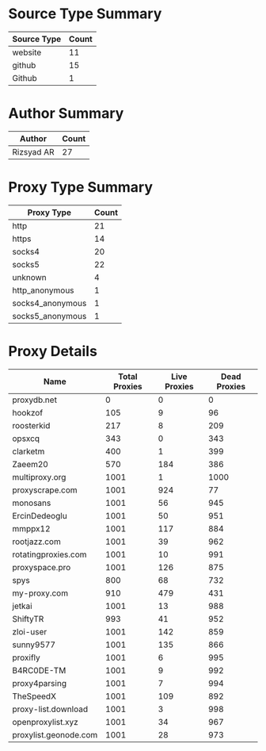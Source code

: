 # Source Type Summary

| Source Type | Count |
|-------------|-------|
| website | 11 |
| github | 15 |
| Github | 1 |


# Author Summary

| Author | Count |
|--------|-------|
| Rizsyad AR | 27 |


# Proxy Type Summary

| Proxy Type | Count |
|------------|-------|
| http | 21 |
| https | 14 |
| socks4 | 20 |
| socks5 | 22 |
| unknown | 4 |
| http_anonymous | 1 |
| socks4_anonymous | 1 |
| socks5_anonymous | 1 |


# Proxy Details

| Name | Total Proxies | Live Proxies | Dead Proxies |
|------|---------------|--------------|---------------|
| proxydb.net | 0 | 0 | 0 |
| hookzof | 105 | 9 | 96 |
| roosterkid | 217 | 8 | 209 |
| opsxcq | 343 | 0 | 343 |
| clarketm | 400 | 1 | 399 |
| Zaeem20 | 570 | 184 | 386 |
| multiproxy.org | 1001 | 1 | 1000 |
| proxyscrape.com | 1001 | 924 | 77 |
| monosans | 1001 | 56 | 945 |
| ErcinDedeoglu | 1001 | 50 | 951 |
| mmppx12 | 1001 | 117 | 884 |
| rootjazz.com | 1001 | 39 | 962 |
| rotatingproxies.com | 1001 | 10 | 991 |
| proxyspace.pro | 1001 | 126 | 875 |
| spys | 800 | 68 | 732 |
| my-proxy.com | 910 | 479 | 431 |
| jetkai | 1001 | 13 | 988 |
| ShiftyTR | 993 | 41 | 952 |
| zloi-user | 1001 | 142 | 859 |
| sunny9577 | 1001 | 135 | 866 |
| proxifly | 1001 | 6 | 995 |
| B4RC0DE-TM | 1001 | 9 | 992 |
| proxy4parsing | 1001 | 7 | 994 |
| TheSpeedX | 1001 | 109 | 892 |
| proxy-list.download | 1001 | 3 | 998 |
| openproxylist.xyz | 1001 | 34 | 967 |
| proxylist.geonode.com | 1001 | 28 | 973 |
